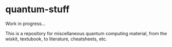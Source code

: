 # quantum-stuff

Work in progress...

This is a repository for miscellaneous quantum computing material, from the wiskit, textubook, to literature, cheatsheets, etc.
